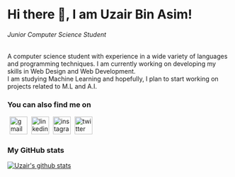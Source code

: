 # Hi there 👋, I am Uzair Bin Asim!

###### _Junior Computer Science Student_

A computer science student with experience in a wide variety of languages and programming techniques. I am currently working on developing my skills in Web Design and Web Development.<br/>
I am studying Machine Learning and hopefully, I plan to start working on projects related to M.L and A.I.

### You can also find me on

[<img src='https://cdn.jsdelivr.net/npm/simple-icons@v3/icons/gmail.svg' alt='gmail' height='40' style="padding-left: 5px;">](mailto:u3560307@connect.hku.hk)
[<img src='https://cdn.jsdelivr.net/npm/simple-icons@3.0.1/icons/linkedin.svg' alt='linkedin' height='40' style="padding-left: 5px;">](https://www.linkedin.com/in/uzair-bin-asim-6b6225183/)
[<img src='https://cdn.jsdelivr.net/npm/simple-icons@3.0.1/icons/instagram.svg' alt='instagram' height='40' style="padding-left: 5px;">](https://www.instagram.com/uzairasim_/)
[<img src='https://cdn.jsdelivr.net/npm/simple-icons@3.0.1/icons/twitter.svg' alt='twitter' height='40' style="padding-left: 5px;">](https://twitter.com/AsimDev3)

### My GitHub stats

[![Uzair's github stats](https://github-readme-stats.vercel.app/api?username=uzair05&count_private=true&show_icons=true&theme=dracula)](https://github.com/Uzair05)

<!--
This is a ✨ _special_ ✨ repository because its `README.md` (this file) appears on your GitHub profile.

Here are some ideas to get you started:

- 🔭 I’m currently working on ...
- 🌱 I’m currently learning ...
- 👯 I’m looking to collaborate on ...
- 🤔 I’m looking for help with ...
- 💬 Ask me about ...
- 📫 How to reach me: ...
- 😄 Pronouns: ...
- ⚡ Fun fact: ...
-->
